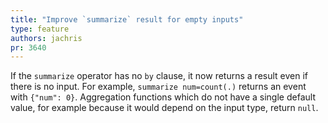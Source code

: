 ```yaml
---
title: "Improve `summarize` result for empty inputs"
type: feature
authors: jachris
pr: 3640
---
```


If the `summarize` operator has no `by` clause, it now returns a result even
if there is no input. For example, `summarize num=count(.)` returns an event
with `{"num": 0}`. Aggregation functions which do not have a single default
value, for example because it would depend on the input type, return `null`.
